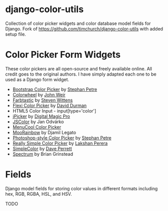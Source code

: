 django-color-utils
===================

Collection of color picker widgets and color database model fields for
Django.   Fork of https://github.com/timchurch/django-color-utils with
added setup file.


Color Picker Form Widgets
=======
These color pickers are all open-source and freely available online.  All credit goes to the original authors.  I have simply adapted each one to be used as a Django form widget.

* [Bootstrap Color Picker](http://www.eyecon.ro/bootstrap-colorpicker/) by [Stephan Petre](http://www.eyecon.ro/)
* [Colorwheel](http://jweir.github.com/colorwheel/) by [John Weir](http://famedriver.com/)
* [Farbtastic](http://acko.net/blog/farbtastic-jquery-color-picker-plug-in/) by [Steven Wittens](http://acko.net/)
* [Flexi Color Picker](http://www.daviddurman.com/flexi-color-picker/) by [David Durman](http://www.daviddurman.com/)
* HTML5 Color Input - input[type='color']
* [jPicker](http://www.digitalmagicpro.com/jPicker/) by [Digital Magic Pro](http://www.digitalmagicpro.com/)
* [JSColor](http://jscolor.com) by Jan Odvárko
* [MenuCool Color Picker](http://www.menucool.com/color-picker)
* [MooRainbow](http://moorainbow.woolly-sheep.net/) by Djamil Legato
* [Photoshop-style Color Picker](http://www.eyecon.ro/colorpicker/) by [Stephan Petre](http://www.eyecon.ro/)
* [Really Simple Color Picker](http://laktek.com/2008/10/27/really-simple-color-picker-in-jquery/) by [Lakshan Perera](http://laktek.com/about)
* [SimpleColor](http://recursive-design.com/projects/jquery-simple-color/) by [Dave Perrett](http://recursive-design.com/)
* [Spectrum](http://bgrins.github.com/spectrum/) by Brian Grinstead


Fields
======
Django model fields for storing color values in different formats including hex, RGB, RGBA, HSL, and HSV.

TODO

